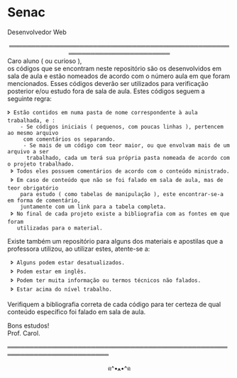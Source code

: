 # Senac
Desenvolvedor Web

<div align="center">
    ═════════════════════════════════════════════════════════════════════════   
    
<div align="left">Caro aluno ( ou curioso ),<br>
os códigos que se encontram neste repositório são os desenvolvidos em sala de
aula e estão nomeados de acordo com o número aula em que foram mencionados.
Esses códigos deverão ser utilizados para verificação posterior e/ou estudo
fora de sala de aula. Estes códigos seguem a seguinte regra:

    🢖 Estão contidos em numa pasta de nome correspondente à aula trabalhada, e :
        - Se códigos iniciais ( pequenos, com poucas linhas ), pertencem ao mesmo arquivo 
         com comentários os separando.
         - Se mais de um código com teor maior, ou que envolvam mais de um arquivo a ser
          trabalhado, cada um terá sua própria pasta nomeada de acordo com o projeto trabalhado.
     🢖 Todos eles possuem comentários de acordo com o conteúdo ministrado.
     🢖 Em caso de conteúdo que não se foi falado em sala de aula, mas de teor obrigatório
        para estudo ( como tabelas de manipulação ), este encontrar-se-a em forma de comentário,
        juntamente com um link para a tabela completa.
     🢖 No final de cada projeto existe a bibliografia com as fontes em que foram
       utilizadas para o material.

<div align="left">Existe também um repositório para alguns dos materiais e 
apostilas que a professora utilizou, ao utilizar estes, atente-se a:

     🢖 Alguns podem estar desatualizados.
     🢖 Podem estar em inglês.
     🢖 Podem ter muita informação ou termos técnicos não falados.
     🢖 Estar acima do nível trabalho.
                                                                                            
<div align="left">Verifiquem a bibliografia correta de cada código para ter certeza de qual conteúdo
específico foi falado em sala de aula.

Bons estudos!<br>
Prof. Carol.

═════════════════════════════════════════════════════════════════════════   

<div align="center">ฅ^•ﻌ•^ฅ

